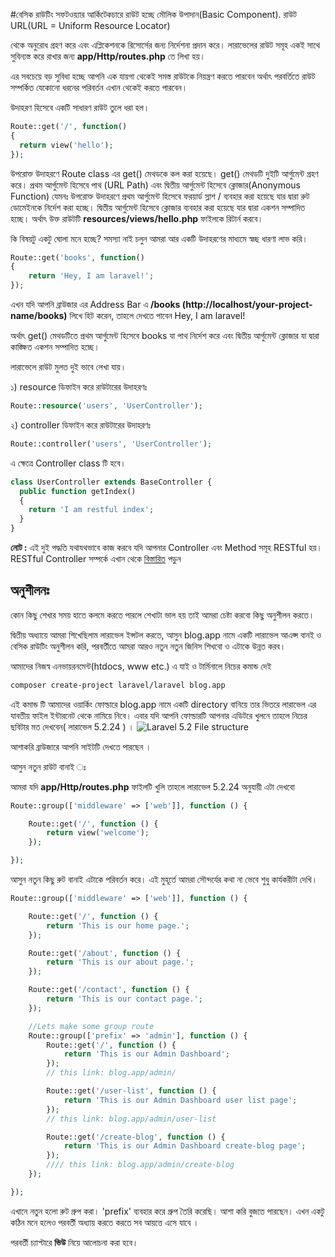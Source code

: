 #বেসিক রাউটিং
সফটওয়্যার আর্কিটেকচারে রাউট হচ্ছে মৌলিক উপাদান(Basic Component). রাউট URL(URL = Uniform Resource Locator)

থেকে অনুরোধ গ্রহণ করে এবং এপ্লিকেশনকে রিসোর্সের জন্য নির্দেশনা প্রদান করে। লারাভেলের রাউট সমূহ একই সাথে সুবিন্যস্ত করে রাখার জন্য **app/Http/routes.php** তে লিখা হয়।

এর সবচেয়ে বড় সুবিধা হচ্ছে আপনি এক যায়গা থেকেই সমস্ত রাউটকে নিয়ন্ত্রণ করতে পারবেন অর্থাৎ পরবর্তিতে রাউট সম্পর্কিত যেকোনো ধরনের পরিবর্তন এখান থেকেই করতে পারবেন।

উদাহরণ হিসেবে একটি সাধারণ রাউট তুলে ধরা হল।
```php
Route::get('/', function()
{
  return view('hello');
});
```

উপরোক্ত উদাহরণে Route class এর get() মেথডকে কল করা হয়েছে।  get() মেথডটি দুইটি আর্গুমেন্ট গ্রহণ করে। প্রথম আর্গুমেন্ট হিসেবে পাথ (URL Path) এবং দ্বিতীয় আর্গুমেন্ট হিসেবে ক্লোজার(Anonymous Function)
যেমনঃ উপরোক্ত উদাহরণে প্রথম আর্গুমেন্ট হিসেবে ফরয়ার্ড স্লাশ / ব্যবহার করা হয়েছে যার দ্বারা রুট ডোমেইনকে নির্দেশ করা হচ্ছে। দ্বিতীয় আর্গুমেন্ট হিসেবে ক্লোজার ব্যবহার করা হয়েছে যার দ্বারা একশন সম্পাদিত হচ্ছে।
অর্থাৎ উক্ত রাউটটি **resources/views/hello.php** ফাইলকে রিটার্ন করবে।

কি বিষয়টু একটু ঘোলা মনে হচ্ছে? সমস্যা নাই চলুন আমরা আর একটি উদাহরণের মাধ্যমে স্বচ্ছ ধারণা লাভ করি।

```php
Route::get('books', function()
{
    return 'Hey, I am laravel!';
});
```
এখন যদি আপনি ব্রাউজার এর Address Bar এ **/books (http://localhost/your-project-name/books)** লিখে হিট করেন, তাহলে দেখতে পাবেন Hey, I am laravel!

অর্থাৎ get() মেথডটিতে প্রথম আর্গুমেন্ট হিসেবে books যা পাথ নির্দেশ করে এবং দ্বিতীয় আর্গুমেন্ট ক্লোজার যা দ্বারা কাঙ্ক্ষিত একশন সম্পাদিত হচ্ছে।

লারাভেলে রাউট মুলত দুই ভাবে লেখা যায়।

১) resource ডিফাইন করে
রাউটারের উদাহরণঃ
```php
Route::resource('users', 'UserController');
```

২) controller ডিফাইন করে
রাউটারের উদাহরণঃ
```php
Route::controller('users', 'UserController');
```

এ ক্ষেত্রে Controller class টি হবে।
```php
class UserController extends BaseController {
  public function getIndex()
  {
    return 'I am restful index';
  }
}
```

**নোট :** এই দুই পদ্ধতি যথাযথভাবে কাজ করবে যদি আপনার Controller এবং  Method সমূহ RESTful হয়।  RESTful Controller সম্পর্কে এখান থেকে [বিস্তারিত](http://laravel.com/docs/5.0/controllers#restful-resource-controllers) পড়ুন

## অনুশীলনঃ

কোন কিছু শেখার সময় হাতে কলমে করতে পারলে শেখাটা ভাল হয় তাই আমরা চেষ্টা করবো কিছু অনুশীলন করতে।

দ্বিতীয় অধ্যায়ে আমরা শিখেছিলাম লারাভেল ইন্সটল করতে, আসুন blog.app নামে একটি লারাভেল আএপ্স বানই ও বেসিক রাউটিং অনুশীলন করি, পরবর্তীতে আমরা আরও নতুন নতুন জিনিস শিখবো ও এটাকে উন্নত করব।

আমাদের নিজস্ব এনভায়রনমেন্ট(htdocs, www etc.) এ যাই ও টার্মিনালে নিচের কমান্ড দেই

```bash
composer create-project laravel/laravel blog.app
```
এই কমান্ড টি আমাদের ওয়ার্কিং ফোল্ডারে blog.app নামে একটি directory বানিয়ে তার ভিতরে লারাভেল এর যাবতীয় ফাইল ইন্টারনেট থেকে নামিয়ে নিবে। এবার যদি আপনি ফোল্ডারটি আপনার এডিটরে খুলনে তাহলে নিচের ছবিটার মত দেখবেন( লারাভেল 5.2.24 )  ।
![Laravel 5.2 File structure](http://robertbiswas.com/howtocode-image/laravel/laravel-5-2-file-structure.jpg)

আশাকরি ব্রাউজারে আপনি সাইটটি দেখতে পারছেন ।

আসুন নতুন রাউট বানাই ঃ

আমরা যদি  **app/Http/routes.php** ফাইলটি খুলি তাহলে লারাভেল 5.2.24 অনুযায়ী এটা দেখবো

```php
Route::group(['middleware' => ['web']], function () {

    Route::get('/', function () {
        return view('welcome');
    });

});
```
আসুন নতুন কিছু রুট বানাই এটাকে পরিবর্তন করে। এই মুহূর্তে আমরা সৌন্দর্যের কথা না ভেবে শুধু কার্যকরীটা দেখি।

```php
Route::group(['middleware' => ['web']], function () {

    Route::get('/', function () {
        return 'This is our home page.';
    });

    Route::get('/about', function () {
        return 'This is our about page.';
    });

    Route::get('/contact', function () {
        return 'This is our contact page.';
    });

    //Lets make some group route
    Route::group(['prefix' => 'admin'], function () {
        Route::get('/', function () {
            return 'This is our Admin Dashboard';
        });
        // this link: blog.app/admin/

        Route::get('/user-list', function () {
            return 'This is our Admin Dashboard user list page';
        });
        // this link: blog.app/admin/user-list

        Route::get('/create-blog', function () {
            return 'This is our Admin Dashboard create-blog page';
        });
        //// this link: blog.app/admin/create-blog
    });

});
```

এখানে নতুন হলো রুট গ্রুপ করা। 'prefix' ব্যবহার করে গ্রুপ তৈরি করেছি। আশা করি বুজতে পারছেন। এখন একটু কঠিন মনে হলেও পরবর্তী অধ্যায় করতে করতে সব আয়ত্তে এসে যাবে ।


পরবর্তী চ্যাপ্টারে **ভিউ**  নিয়ে আলোচনা করা হবে।
